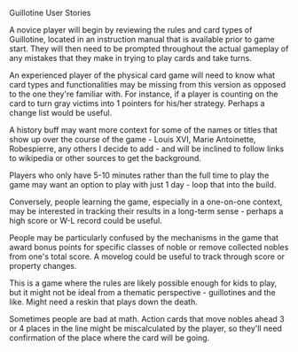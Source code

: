Guillotine User Stories

A novice player will begin by reviewing the rules and card types of Guillotine, located in an instruction manual that is available prior to game start. They will then need to be prompted throughout the actual gameplay of any mistakes that they make in trying to play cards and take turns.

An experienced player of the physical card game will need to know what card types and functionalities may be missing from this version as opposed to the one they're familiar with. For instance, if a player is counting on the card to turn gray victims into 1 pointers for his/her strategy. Perhaps a change list would be useful.

A history buff may want more context for some of the names or titles that show up over the course of the game - Louis XVI, Marie Antoinette, Robespierre, any others I decide to add - and will be inclined to follow links to wikipedia or other sources to get the background.

Players who only have 5-10 minutes rather than the full time to play the game may want an option to play with just 1 day - loop that into the build.

Conversely, people learning the game, especially in a one-on-one context, may be interested in tracking their results in a long-term sense - perhaps a high score or W-L record could be useful.

People may be particularly confused by the mechanisms in the game that award bonus points for specific classes of noble or remove collected nobles from one's total score. A movelog could be useful to track through score or property changes.

This is a game where the rules are likely possible enough for kids to play, but it might not be ideal from a thematic perspective - guillotines and the like. Might need a reskin that plays down the death.

Sometimes people are bad at math. Action cards that move nobles ahead 3 or 4 places in the line might be miscalculated by the player, so they'll need confirmation of the place where the card will be going.